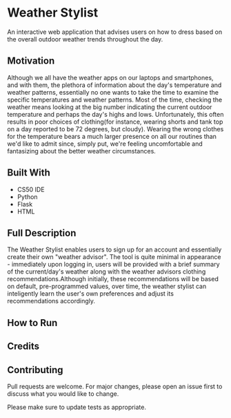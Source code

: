 # Weather Stylist

An interactive web application that advises users on how to dress based on the overall outdoor weather trends throughout the day.

## Motivation

Although we all have the weather apps on our laptops and smartphones, and with them, the plethora of information about the day's temperature
and weather patterns, essentially no one wants to take the time to examine the specific temperatures and weather patterns. Most of the time,
checking the weather means looking at the big number indicating the current outdoor temperature and perhaps the day's highs and lows. Unfortunately,
this often results in poor choices of clothing(for instance, wearing shorts and tank top on a day reported to be 72 degrees, but cloudy).
Wearing the wrong clothes for the temperature bears a much larger presence on all our routines than we'd like to admit since, simply put,
we're feeling uncomfortable and fantasizing about the better weather circumstances.

## Built With
* CS50 IDE
* Python
* Flask
* HTML

## Full Description
The Weather Stylist enables users to sign up for an account and essentially create their own "weather advisor". The tool is quite minimal in 
appearance - immediately upon logging in, users will be provided with a brief summary of the current/day's weather along with the weather
advisors clothing recommendations.Although initially, these recommendations will be based on default, pre-programmed values,
over time, the weather stylist can inteligently learn the user's own preferences and adjust its recommendations accordingly.

## How to Run

## Credits

## Contributing
Pull requests are welcome. For major changes, please open an issue first to discuss what you would like to change.

Please make sure to update tests as appropriate.


